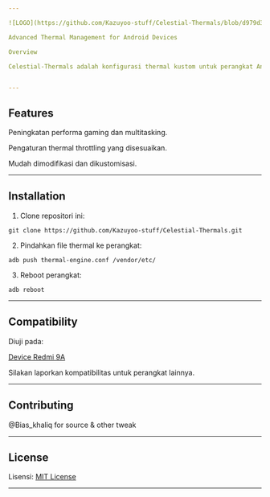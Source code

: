```yaml
---

![LOGO](https://github.com/Kazuyoo-stuff/Celestial-Thermals/blob/d979d3c611efced8568897111801cd470506b127/logo.jpg)

Advanced Thermal Management for Android Devices

Overview

Celestial-Thermals adalah konfigurasi thermal kustom untuk perangkat Android yang dirancang untuk meningkatkan kinerja CPU dan GPU sambil menjaga efisiensi daya. Solusi ini cocok untuk gamer, pengguna berat, dan pengembang.


---
```


## Features

Peningkatan performa gaming dan multitasking.

Pengaturan thermal throttling yang disesuaikan.

Mudah dimodifikasi dan dikustomisasi.



---

## Installation

1. Clone repositori ini:

```git clone https://github.com/Kazuyoo-stuff/Celestial-Thermals.git```


2. Pindahkan file thermal ke perangkat:

```adb push thermal-engine.conf /vendor/etc/```


3. Reboot perangkat:

```adb reboot```




---

## Compatibility

Diuji pada:

[Device Redmi 9A](https://m.gsmarena.com/xiaomi_redmi_9a-10279.php)


Silakan laporkan kompatibilitas untuk perangkat lainnya.


---

## Contributing

@Bias_khaliq for source & other tweak

---

## License

Lisensi: [MIT License](https://opensource.org/license/MIT)


---
